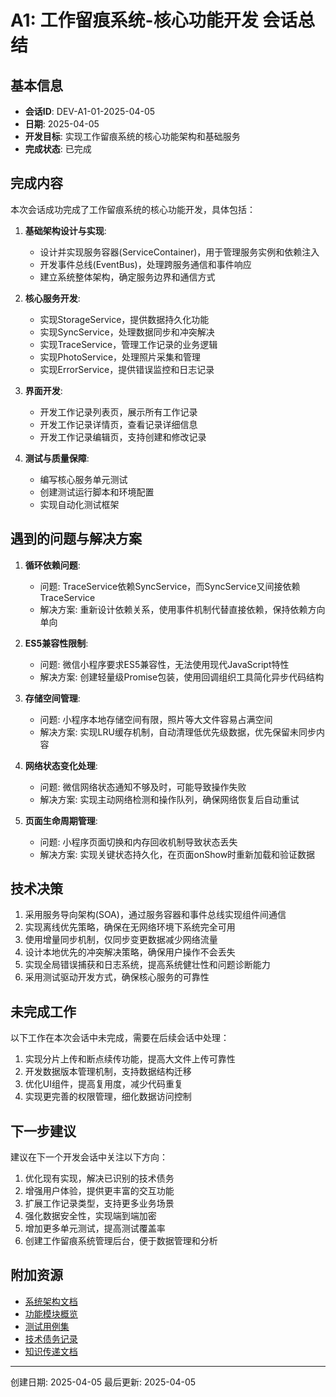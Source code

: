 # A1: 工作留痕系统-核心功能开发 会话总结

## 基本信息
- **会话ID**: DEV-A1-01-2025-04-05
- **日期**: 2025-04-05
- **开发目标**: 实现工作留痕系统的核心功能架构和基础服务
- **完成状态**: 已完成

## 完成内容

本次会话成功完成了工作留痕系统的核心功能开发，具体包括：

1. **基础架构设计与实现**:
   - 设计并实现服务容器(ServiceContainer)，用于管理服务实例和依赖注入
   - 开发事件总线(EventBus)，处理跨服务通信和事件响应
   - 建立系统整体架构，确定服务边界和通信方式

2. **核心服务开发**:
   - 实现StorageService，提供数据持久化功能
   - 实现SyncService，处理数据同步和冲突解决
   - 实现TraceService，管理工作记录的业务逻辑
   - 实现PhotoService，处理照片采集和管理
   - 实现ErrorService，提供错误监控和日志记录

3. **界面开发**:
   - 开发工作记录列表页，展示所有工作记录
   - 开发工作记录详情页，查看记录详细信息
   - 开发工作记录编辑页，支持创建和修改记录

4. **测试与质量保障**:
   - 编写核心服务单元测试
   - 创建测试运行脚本和环境配置
   - 实现自动化测试框架

## 遇到的问题与解决方案

1. **循环依赖问题**:
   - 问题: TraceService依赖SyncService，而SyncService又间接依赖TraceService
   - 解决方案: 重新设计依赖关系，使用事件机制代替直接依赖，保持依赖方向单向

2. **ES5兼容性限制**:
   - 问题: 微信小程序要求ES5兼容性，无法使用现代JavaScript特性
   - 解决方案: 创建轻量级Promise包装，使用回调组织工具简化异步代码结构

3. **存储空间管理**:
   - 问题: 小程序本地存储空间有限，照片等大文件容易占满空间
   - 解决方案: 实现LRU缓存机制，自动清理低优先级数据，优先保留未同步内容

4. **网络状态变化处理**:
   - 问题: 微信网络状态通知不够及时，可能导致操作失败
   - 解决方案: 实现主动网络检测和操作队列，确保网络恢复后自动重试

5. **页面生命周期管理**:
   - 问题: 小程序页面切换和内存回收机制导致状态丢失
   - 解决方案: 实现关键状态持久化，在页面onShow时重新加载和验证数据

## 技术决策

1. 采用服务导向架构(SOA)，通过服务容器和事件总线实现组件间通信
2. 实现离线优先策略，确保在无网络环境下系统完全可用
3. 使用增量同步机制，仅同步变更数据减少网络流量
4. 设计本地优先的冲突解决策略，确保用户操作不会丢失
5. 实现全局错误捕获和日志系统，提高系统健壮性和问题诊断能力
6. 采用测试驱动开发方式，确保核心服务的可靠性

## 未完成工作

以下工作在本次会话中未完成，需要在后续会话中处理：

1. 实现分片上传和断点续传功能，提高大文件上传可靠性
2. 开发数据版本管理机制，支持数据结构迁移
3. 优化UI组件，提高复用度，减少代码重复
4. 实现更完善的权限管理，细化数据访问控制

## 下一步建议

建议在下一个开发会话中关注以下方向：

1. 优化现有实现，解决已识别的技术债务
2. 增强用户体验，提供更丰富的交互功能
3. 扩展工作记录类型，支持更多业务场景
4. 强化数据安全性，实现端到端加密
5. 增加更多单元测试，提高测试覆盖率
6. 创建工作留痕系统管理后台，便于数据管理和分析

## 附加资源

- [系统架构文档](../../01-系统架构设计.md)
- [功能模块概览](../../02-功能模块概览.md)
- [测试用例集](./test_cases/A1-测试用例.md)
- [技术债务记录](./tech_debt/A1-技术债务.md)
- [知识传递文档](./knowledge_transfer/A1-知识传递.md)

---

创建日期: 2025-04-05
最后更新: 2025-04-05
